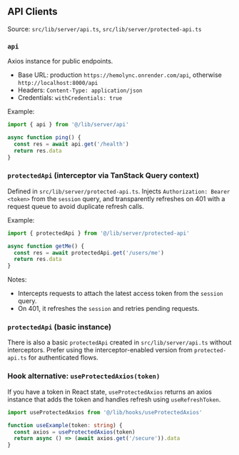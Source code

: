 ## API Clients

Source: `src/lib/server/api.ts`, `src/lib/server/protected-api.ts`

### `api`

Axios instance for public endpoints.

- Base URL: production `https://hemolync.onrender.com/api`, otherwise `http://localhost:8000/api`
- Headers: `Content-Type: application/json`
- Credentials: `withCredentials: true`

Example:

```ts
import { api } from '@/lib/server/api'

async function ping() {
  const res = await api.get('/health')
  return res.data
}
```

### `protectedApi` (interceptor via TanStack Query context)

Defined in `src/lib/server/protected-api.ts`. Injects `Authorization: Bearer <token>` from the `session` query, and transparently refreshes on 401 with a request queue to avoid duplicate refresh calls.

Example:

```ts
import { protectedApi } from '@/lib/server/protected-api'

async function getMe() {
  const res = await protectedApi.get('/users/me')
  return res.data
}
```

Notes:

- Intercepts requests to attach the latest access token from the `session` query.
- On 401, it refreshes the `session` and retries pending requests.

### `protectedApi` (basic instance)

There is also a basic `protectedApi` created in `src/lib/server/api.ts` without interceptors. Prefer using the interceptor-enabled version from `protected-api.ts` for authenticated flows.

### Hook alternative: `useProtectedAxios(token)`

If you have a token in React state, `useProtectedAxios` returns an axios instance that adds the token and handles refresh using `useRefreshToken`.

```ts
import useProtectedAxios from '@/lib/hooks/useProtectedAxios'

function useExample(token: string) {
  const axios = useProtectedAxios(token)
  return async () => (await axios.get('/secure')).data
}
```
